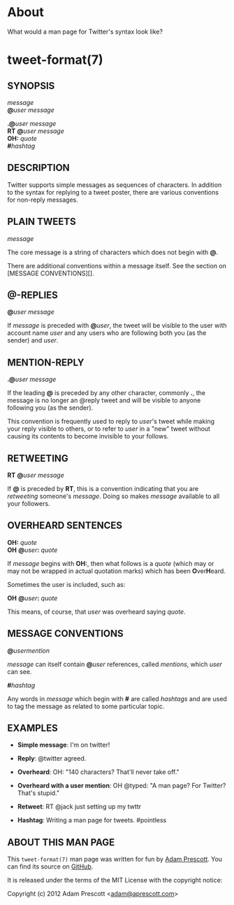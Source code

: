 # About

What would a man page for Twitter's syntax look like?

# tweet-format(7)

## SYNOPSIS

_message_<br>
**@**_user_ _message_<br>

**.@**_user_ _message_<br>
**RT** **@**_user_ _message_<br>
**OH:** _quote_<br>
**#**_hashtag_

## DESCRIPTION

Twitter supports simple messages as sequences of characters. In addition to the
syntax for replying to a tweet poster, there are various conventions for
non-reply messages.

## PLAIN TWEETS

_message_

The core message is a string of characters which does not begin with **@**.

There are additional conventions within a message itself. See the section on
[MESSAGE CONVENTIONS][].

## @-REPLIES

**@**_user_ _message_

If _message_ is preceded with **@**_user_, the tweet will be visible to the
user with account name _user_ and any users who are following both you (as the
sender) and _user_.

## MENTION-REPLY

**.@**_user_ _message_

If the leading **@** is preceded by any other character, commonly **.**, the
message is no longer an @reply tweet and will be visible to anyone following
you (as the sender).

This convention is frequently used to reply to _user_'s tweet while making your
reply visible to others, or to refer to _user_ in a "new" tweet without causing
its contents to become invisible to your follows.

## RETWEETING

**RT** **@**_user_ _message_

If **@** is preceded by **RT**, this is a convention indicating that you are
_retweeting_ someone's _message_. Doing so makes _message_ available to all
your followers.

## OVERHEARD SENTENCES

**OH:** _quote_<br>
**OH** **@**_user_**:** _quote_

If _message_ begins with **OH:**, then what follows is a _quote_ (which may or
may not be wrapped in actual quotation marks) which has been **O**ver**H**eard.

Sometimes the user is included, such as:

**OH** **@**_user_**:** _quote_

This means, of course, that _user_ was overheard saying _quote_.

## MESSAGE CONVENTIONS

**@**_usermention_

_message_ can itself contain **@**_user_ references, called _mentions_, which
_user_ can see.

**#**_hashtag_

Any words in _message_ which begin with **#** are called _hashtags_ and are
used to tag the message as related to some particular topic.

## EXAMPLES

* **Simple message**:
  I'm on twitter!

* **Reply**:
  @twitter agreed.

* **Overheard**:
  OH: "140 characters? That'll never take off."

* **Overheard with a user mention**:
  OH @typed: "A man page? For Twitter? That's stupid."

* **Retweet**:
  RT @jack just setting up my twttr

* **Hashtag**:
  Writing a man page for tweets. #pointless

## ABOUT THIS MAN PAGE

This `tweet-format(7)` man page was written for fun by [Adam Prescott](http://aprescott.com/). You can find its source on [GitHub](https://github.com/aprescott/twitter-format).

It is released under the terms of the MIT License with the copyright notice:

Copyright (c) 2012 Adam Prescott &lt;adam@aprescott.com&gt;
